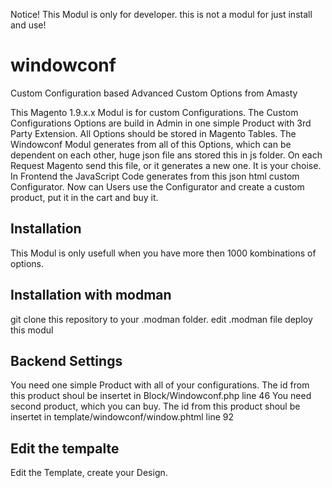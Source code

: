 Notice! This Modul is only for developer. this is not a modul for just install and use!

# windowconf
Custom Configuration based Advanced Custom Options from Amasty

This Magento 1.9.x.x Modul is for custom Configurations. The Custom Configurations Options are build in Admin in one simple Product with 3rd Party Extension. All Options should be stored in Magento Tables. The Windowconf Modul generates from all of this Options, which can be dependent on each other, huge json file ans stored this in js folder. On each Request Magento send this file, or it generates a new one. It is your choise. In Frontend the JavaScript Code generates from this json html custom Configurator. Now can Users use the Configurator and create a custom product, put it in the cart and buy it.

## Installation
This Modul is only usefull when you have more then 1000 kombinations of options.

## Installation with modman
git clone this repository to your .modman folder.
edit .modman file
deploy this modul
## Backend Settings
You need one simple Product with all of your configurations. The id from this product shoul be insertet in Block/Windowconf.php line 46
You need second product, which you can buy. The id from this product shoul be insertet in template/windowconf/window.phtml line 92
## Edit the tempalte
Edit the Template, create your Design.
